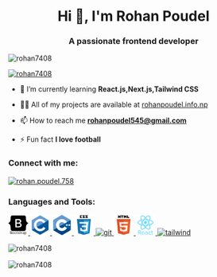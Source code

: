 <h1 align="center">Hi 👋, I'm Rohan Poudel</h1>
<h3 align="center">A passionate frontend developer</h3>

<p align="left"> <img src="https://komarev.com/ghpvc/?username=rohan7408&label=Profile%20views&color=0e75b6&style=flat" alt="rohan7408" /> </p>

<p align="left"> <a href="https://github.com/ryo-ma/github-profile-trophy"><img src="https://github-profile-trophy.vercel.app/?username=rohan7408" alt="rohan7408" /></a> </p>

- 🌱 I’m currently learning **React.js,Next.js,Tailwind CSS**

- 👨‍💻 All of my projects are available at [rohanpoudel.info.np](rohanpoudel.info.np)

- 📫 How to reach me **rohanpoudel545@gmail.com**

- ⚡ Fun fact **I love football**

<h3 align="left">Connect with me:</h3>
<p align="left">
<a href="https://fb.com/rohan.poudel.758" target="blank"><img align="center" src="https://raw.githubusercontent.com/rahuldkjain/github-profile-readme-generator/master/src/images/icons/Social/facebook.svg" alt="rohan.poudel.758" height="30" width="40" /></a>
</p>

<h3 align="left">Languages and Tools:</h3>
<p align="left"> <a href="https://getbootstrap.com" target="_blank" rel="noreferrer"> <img src="https://raw.githubusercontent.com/devicons/devicon/master/icons/bootstrap/bootstrap-plain-wordmark.svg" alt="bootstrap" width="40" height="40"/> </a> <a href="https://www.cprogramming.com/" target="_blank" rel="noreferrer"> <img src="https://raw.githubusercontent.com/devicons/devicon/master/icons/c/c-original.svg" alt="c" width="40" height="40"/> </a> <a href="https://www.w3schools.com/cpp/" target="_blank" rel="noreferrer"> <img src="https://raw.githubusercontent.com/devicons/devicon/master/icons/cplusplus/cplusplus-original.svg" alt="cplusplus" width="40" height="40"/> </a> <a href="https://www.w3schools.com/css/" target="_blank" rel="noreferrer"> <img src="https://raw.githubusercontent.com/devicons/devicon/master/icons/css3/css3-original-wordmark.svg" alt="css3" width="40" height="40"/> </a> <a href="https://git-scm.com/" target="_blank" rel="noreferrer"> <img src="https://www.vectorlogo.zone/logos/git-scm/git-scm-icon.svg" alt="git" width="40" height="40"/> </a> <a href="https://www.w3.org/html/" target="_blank" rel="noreferrer"> <img src="https://raw.githubusercontent.com/devicons/devicon/master/icons/html5/html5-original-wordmark.svg" alt="html5" width="40" height="40"/> </a> <a href="https://reactjs.org/" target="_blank" rel="noreferrer"> <img src="https://raw.githubusercontent.com/devicons/devicon/master/icons/react/react-original-wordmark.svg" alt="react" width="40" height="40"/> </a> <a href="https://tailwindcss.com/" target="_blank" rel="noreferrer"> <img src="https://www.vectorlogo.zone/logos/tailwindcss/tailwindcss-icon.svg" alt="tailwind" width="40" height="40"/> </a> </p>

<p><img align="center" src="https://github-readme-stats.vercel.app/api/top-langs?username=rohan7408&show_icons=true&locale=en&layout=compact" alt="rohan7408" /></p>

<p><img align="center" src="https://github-readme-streak-stats.herokuapp.com/?user=rohan7408&" alt="rohan7408" /></p>

